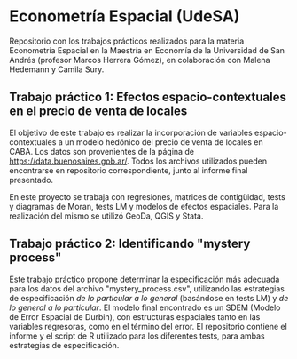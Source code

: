 # Econometría Espacial (UdeSA)

Repositorio con los trabajos prácticos realizados para la materia Econometría Espacial en la Maestría en Economía de la Universidad de San Andrés (profesor Marcos Herrera Gómez), en colaboración con Malena Hedemann y Camila Sury.

## Trabajo práctico 1: Efectos espacio-contextuales en el precio de venta de locales

El objetivo de este trabajo es realizar la incorporación de variables espacio-contextuales a un modelo hedónico del precio de venta de locales en CABA. Los datos son provenientes de la página de https://data.buenosaires.gob.ar/. Todos los archivos utilizados pueden encontrarse en repositorio correspondiente, junto al informe final presentado. 

En este proyecto se trabaja con regresiones, matrices de contigüidad, tests y diagramas de Moran, tests LM y modelos de efectos espaciales. Para la realización del mismo se utilizó GeoDa, QGIS y Stata.

## Trabajo práctico 2: Identificando "mystery process"

Este trabajo práctico propone determinar la especificación más adecuada para los datos del archivo "mystery_process.csv", utilizando las estrategias de especificación *de lo particular a lo general* (basándose en tests LM) y *de lo general a lo particular*. El modelo final encontrado es un SDEM (Modelo de Error Espacial de Durbin), con estructuras espaciales tanto en las variables regresoras, como en el término del error. El repositorio contiene el informe y el script de R utilizado para los diferentes tests, para ambas estrategias de especificación. 
